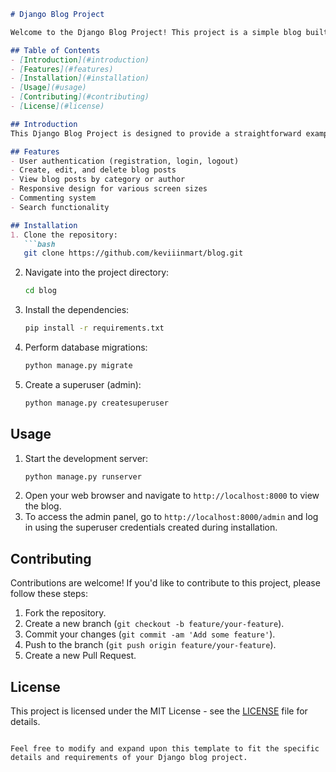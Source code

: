 ```markdown
# Django Blog Project

Welcome to the Django Blog Project! This project is a simple blog built using Python and the Django framework.

## Table of Contents
- [Introduction](#introduction)
- [Features](#features)
- [Installation](#installation)
- [Usage](#usage)
- [Contributing](#contributing)
- [License](#license)

## Introduction
This Django Blog Project is designed to provide a straightforward example of how to create a blog using Django. It includes basic functionalities such as creating, editing, and deleting blog posts, user authentication, and more.

## Features
- User authentication (registration, login, logout)
- Create, edit, and delete blog posts
- View blog posts by category or author
- Responsive design for various screen sizes
- Commenting system
- Search functionality

## Installation
1. Clone the repository:
   ```bash
   git clone https://github.com/keviiinmart/blog.git
   ```
2. Navigate into the project directory:
   ```bash
   cd blog
   ```
3. Install the dependencies:
   ```bash
   pip install -r requirements.txt
   ```
4. Perform database migrations:
   ```bash
   python manage.py migrate
   ```
5. Create a superuser (admin):
   ```bash
   python manage.py createsuperuser
   ```

## Usage
1. Start the development server:
   ```bash
   python manage.py runserver
   ```
2. Open your web browser and navigate to `http://localhost:8000` to view the blog.
3. To access the admin panel, go to `http://localhost:8000/admin` and log in using the superuser credentials created during installation.

## Contributing
Contributions are welcome! If you'd like to contribute to this project, please follow these steps:
1. Fork the repository.
2. Create a new branch (`git checkout -b feature/your-feature`).
3. Commit your changes (`git commit -am 'Add some feature'`).
4. Push to the branch (`git push origin feature/your-feature`).
5. Create a new Pull Request.

## License
This project is licensed under the MIT License - see the [LICENSE](LICENSE) file for details.
```

Feel free to modify and expand upon this template to fit the specific details and requirements of your Django blog project.